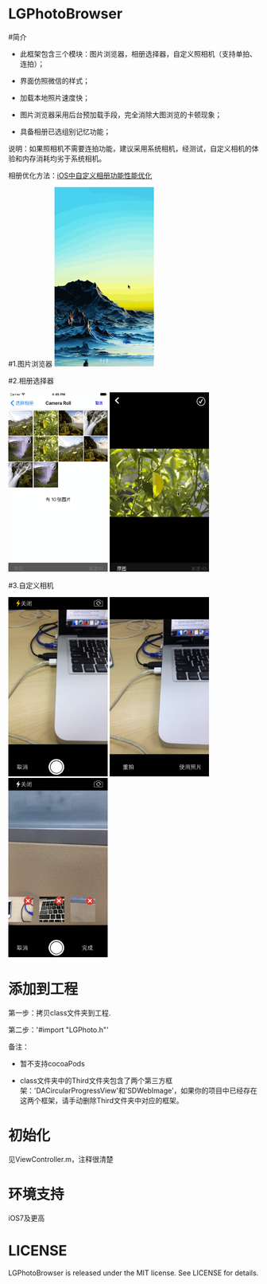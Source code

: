 # LGPhotoBrowser

#简介
- 此框架包含三个模块：图片浏览器，相册选择器，自定义照相机（支持单拍、连拍）； 

- 界面仿照微信的样式； 

- 加载本地照片速度快； 

- 图片浏览器采用后台预加载手段，完全消除大图浏览的卡顿现象； 

- 具备相册已选组别记忆功能； 

说明：如果照相机不需要连拍功能，建议采用系统相机，经测试，自定义相机的体验和内存消耗均劣于系统相机。

相册优化方法：[iOS中自定义相册功能性能优化](http://blog.csdn.net/gang544043963/article/details/49329261)

#1.图片浏览器
<img src="https://github.com/gang544043963/MyDataSource/blob/master/browser.gif?raw=true" alt="CXLSlideList Screenshot" width="200" height="360"/>


#2.相册选择器

<img src="https://github.com/gang544043963/MyDataSource/blob/master/picker.gif?raw=true" alt="CXLSlideList Screenshot" width="200" height="360"/> <img src="https://github.com/gang544043963/MyDataSource/blob/master/browser1.gif?raw=true" alt="CXLSlideList Screenshot" width="200" height="360"/>


#3.自定义相机

<img src="https://github.com/gang544043963/MyDataSource/blob/master/IMG_2653.PNG?raw=true" alt="CXLSlideList Screenshot" width="200" height="360"/>  <img src="https://github.com/gang544043963/MyDataSource/blob/master/IMG_2652.PNG?raw=true" alt="CXLSlideList Screenshot" width="200" height="360"/> <img src="https://github.com/gang544043963/MyDataSource/blob/master/IMG_2651.PNG?raw=true" alt="CXLSlideList Screenshot" width="200" height="360"/>

# 添加到工程
第一步：拷贝class文件夹到工程.

第二步：'#import "LGPhoto.h"'

备注：

- 暂不支持cocoaPods

- class文件夹中的Third文件夹包含了两个第三方框架：'DACircularProgressView'和'SDWebImage'，如果你的项目中已经存在这两个框架，请手动删除Third文件夹中对应的框架。

# 初始化
见ViewController.m，注释很清楚

# 环境支持
iOS7及更高

# LICENSE
LGPhotoBrowser is released under the MIT license. See LICENSE for details.

